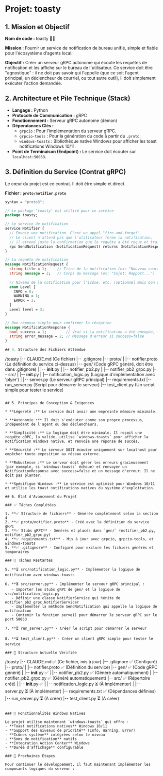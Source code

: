 # Projet: toasty

## 1. Mission et Objectif

**Nom de code :** toasty 🐉🔥

**Mission :** Fournir un service de notification de bureau unifié, simple et fiable pour l'écosystème d'agents local.

**Objectif :** Créer un serveur gRPC autonome qui écoute les requêtes de notification et les affiche sur le bureau de l'utilisateur. Ce service doit être "agnostique" : il ne doit pas savoir *qui* l'appelle (que ce soit l'agent principal, un déclencheur de courriel, ou tout autre outil), il doit simplement exécuter l'action demandée.

## 2. Architecture et Pile Technique (Stack)

* **Langage :** Python
* **Protocole de Communication :** gRPC
* **Fonctionnement :** Serveur gRPC autonome (démon)
* **Dépendances Clés :**
    * `grpcio` : Pour l'implémentation du serveur gRPC.
    * `grpcio-tools` : Pour la génération du code à partir du `.proto`.
    * `windows-toasts` : Bibliothèque native Windows pour afficher les toast notifications Windows 10/11.
* **Point de Terminaison (Endpoint) :** Le service doit écouter sur `localhost:50053`.

## 3. Définition du Service (Contrat gRPC)

Le cœur du projet est ce contrat. Il doit être simple et direct.

**Fichier : `proto/notifier.proto`**

```protobuf
syntax = "proto3";

// Le package 'toasty' est utilisé pour ce service
package toasty;

// Le service de notification
service Notifier {
  // Envoie une notification. C'est un appel "fire-and-forget".
  // Le client n'attend pas que l'utilisateur ferme la notification,
  // il attend juste la confirmation que la requête a été reçue et traitée.
  rpc SendNotification (NotificationRequest) returns (NotificationResponse);
}

// La requête de notification
message NotificationRequest {
  string title = 1;     // Titre de la notification (ex: "Nouveau courriel")
  string message = 2;   // Corps du message (ex: "Sujet: Rapport...")
  
  // Niveau de la notification pour l'icône, etc. (optionnel mais bon à avoir)
  enum Level {
    INFO = 0;
    WARNING = 1;
    ERROR = 2;
  }
  Level level = 3;
}

// Une réponse simple pour confirmer la réception
message NotificationResponse {
  bool success = 1;         // Vrai si la notification a été envoyée, faux sinon
  string error_message = 2; // Message d'erreur si success=false
}

## 4. Structure des Fichiers Attendue

```
/toasty
|-- CLAUDE.md         (Ce fichier)
|-- .gitignore
|-- proto/
|   |-- notifier.proto  (La définition du service ci-dessus)
|-- gen/                (Code gRPC généré, doit être dans .gitignore)
|   |-- __init__.py
|   |-- notifier_pb2.py
|   |-- notifier_pb2_grpc.py
|-- src/
|   |-- __init__.py
|   |-- notification_logic.py  (Logique d'implémentation avec 'plyer')
|   |-- server.py                (Le serveur gRPC principal)
|-- requirements.txt
|-- run_server.py            (Script pour démarrer le serveur)
|-- test_client.py           (Un script simple pour tester le service)
```

## 5. Principes de Conception & Exigences

* **Légereté :** Le service doit avoir une empreinte mémoire minimale.

* **Autonomie :** Il doit s'exécuter comme son propre processus, indépendant de l'agent ou des déclencheurs.

* **Simplicité :** La logique doit être minimale. Il reçoit une requête gRPC, la valide, utilise `windows-toasts` pour afficher la notification Windows native, et renvoie une réponse de succès.

* **Sécurité :** Le serveur DOIT écouter uniquement sur localhost pour empêcher toute exposition au réseau externe.

* **Robustesse :** Le serveur doit gérer les erreurs gracieusement (par exemple, si `windows-toasts` échoue) et renvoyer un NotificationResponse avec success=false et un message d'erreur. Il ne doit pas planter.

* **Spécifique Windows :** Le service est optimisé pour Windows 10/11 et utilise les toast notifications natives du système d'exploitation.

## 6. État d'Avancement du Projet

### ✅ Tâches Complétées

1. **✅ Structure de fichiers** - Générée complètement selon la section 4
2. **✅ proto/notifier.proto** - Créé avec la définition du service gRPC
3. **✅ Stubs gRPC** - Générés et placés dans `gen/` (notifier_pb2.py, notifier_pb2_grpc.py)
4. **✅ requirements.txt** - Mis à jour avec grpcio, grpcio-tools, et windows-toasts
5. **✅ .gitignore** - Configuré pour exclure les fichiers générés et temporaires

### 🔄 Tâches Restantes

5. **⏳ src/notification_logic.py** - Implémenter la logique de notification avec windows-toasts

6. **⏳ src/server.py** - Implémenter le serveur gRPC principal :
   - Importer les stubs gRPC de gen/ et la logique de src/notification_logic.py
   - Définir une classe NotifierService qui hérite de notifier_pb2_grpc.NotifierServicer
   - Implémenter la méthode SendNotification qui appelle la logique de notification
   - Contenir la fonction serve() pour démarrer le serveur gRPC sur le port 50053

7. **⏳ run_server.py** - Créer le script pour démarrer le serveur

8. **⏳ test_client.py** - Créer un client gRPC simple pour tester le service

### 📁 Structure Actuelle Vérifiée

```
/toasty
|-- CLAUDE.md         ✅ (Ce fichier, mis à jour)
|-- .gitignore        ✅ (Configuré)
|-- proto/
|   |-- notifier.proto  ✅ (Définition du service)
|-- gen/                ✅ (Code gRPC généré)
|   |-- __init__.py     ✅
|   |-- notifier_pb2.py     ✅ (Généré automatiquement)
|   |-- notifier_pb2_grpc.py ✅ (Généré automatiquement)
|-- src/                ✅ (Répertoire créé)
|   |-- __init__.py     ✅
|   |-- notification_logic.py  ⏳ (À implémenter)
|   |-- server.py              ⏳ (À implémenter)
|-- requirements.txt    ✅ (Dépendances définies)
|-- run_server.py       ⏳ (À créer)
|-- test_client.py      ⏳ (À créer)
```

### 🔔 Fonctionnalités Windows Natives

Le projet utilise maintenant `windows-toasts` qui offre :
- **Toast notifications natives** Windows 10/11
- **Support des niveaux de priorité** (Info, Warning, Error)
- **Icônes système** intégrées selon le niveau
- **Sons de notification** natifs
- **Integration Action Center** Windows
- **Durée d'affichage** configurable

### 🚀 Prochaines Étapes

Pour continuer le développement, il faut maintenant implémenter les composants logiques du serveur :